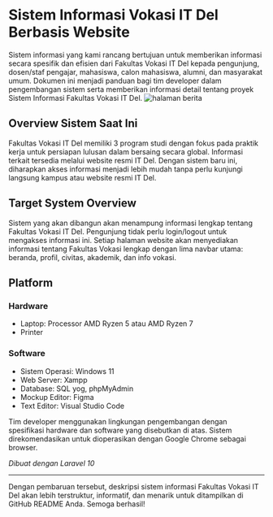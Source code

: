 # Sistem Informasi Vokasi IT Del Berbasis Website

Sistem informasi yang kami rancang bertujuan untuk memberikan informasi secara spesifik dan efisien dari Fakultas Vokasi IT Del kepada pengunjung, dosen/staf pengajar, mahasiswa, calon mahasiswa, alumni, dan masyarakat umum. Dokumen ini menjadi panduan bagi tim developer dalam pengembangan sistem serta memberikan informasi detail tentang proyek Sistem Informasi Fakultas Vokasi IT Del.
![halaman berita](https://github.com/sionprdsi/FakultasVokasiITDel/assets/115578048/86946b51-90fb-4554-9f72-5c24d472edd6)

## Overview Sistem Saat Ini
Fakultas Vokasi IT Del memiliki 3 program studi dengan fokus pada praktik kerja untuk persiapan lulusan dalam bersaing secara global. Informasi terkait tersedia melalui website resmi IT Del. Dengan sistem baru ini, diharapkan akses informasi menjadi lebih mudah tanpa perlu kunjungi langsung kampus atau website resmi IT Del.

## Target System Overview
Sistem yang akan dibangun akan menampung informasi lengkap tentang Fakultas Vokasi IT Del. Pengunjung tidak perlu login/logout untuk mengakses informasi ini. Setiap halaman website akan menyediakan informasi tentang Fakultas Vokasi lengkap dengan lima navbar utama: beranda, profil, civitas, akademik, dan info vokasi.

## Platform
### Hardware
- Laptop: Processor AMD Ryzen 5 atau AMD Ryzen 7
- Printer

### Software
- Sistem Operasi: Windows 11
- Web Server: Xampp
- Database: SQL yog, phpMyAdmin
- Mockup Editor: Figma
- Text Editor: Visual Studio Code

Tim developer menggunakan lingkungan pengembangan dengan spesifikasi hardware dan software yang disebutkan di atas. Sistem direkomendasikan untuk dioperasikan dengan Google Chrome sebagai browser.

*Dibuat dengan Laravel 10*

---

Dengan pembaruan tersebut, deskripsi sistem informasi Fakultas Vokasi IT Del akan lebih terstruktur, informatif, dan menarik untuk ditampilkan di GitHub README Anda. Semoga berhasil!
